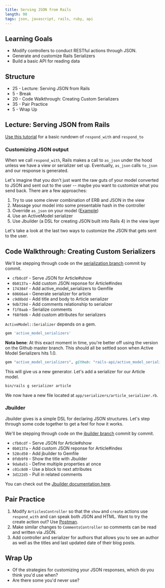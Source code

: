 ```yaml
---
title: Serving JSON from Rails
length: 90
tags: json, javascript, rails, ruby, api
---
```


## Learning Goals

* Modify controllers to conduct RESTful actions through JSON.
* Generate and customize Rails Serializers
* Build a basic API for reading data

## Structure

* 25 - Lecture: Serving JSON from Rails
* 5 - Break
* 20 - Code Walkthrough: Creating Custom Serializers
* 35 - Pair Practice
* 5 - Wrap Up

## Lecture: Serving JSON from Rails

[Use this tutorial][jslapi] for a basic rundown of `respond_with` and `respond_to`

[jslapi]: http://tutorials.jumpstartlab.com/topics/web_services/api.html

### Customizing JSON output

When we call `respond_with`, Rails makes a call to `as_json` under the hood unless we have a view or serializer set up. Eventually, `as_json` calls `to_json` and our response is generated.

Let's imagine that you don't just want the raw guts of your model converted to JSON and sent out to the user -- maybe you want to customize what you send back. There are a few approaches:

1. Try to use some clever combination of ERB and JSON in the view
2. Massage your model into some presentable hash in the controller
3. Override `as_json` on your model ([Example][as_json])
4. Use an ActiveModel serializer
5. Use Jbuilder (a DSL for creating JSON built into Rails 4) in the view layer

[as_json]: https://github.com/JumpstartLab/blogger_advanced/commit/085a9f6681feb3c3623042a9897f037abc6d6bf7

Let's take a look at the last two ways to customize the JSON that gets sent to the user.

## Code Walkthrough: Creating Custom Serializers

We'll be stepping through code on the [serialization branch](https://github.com/JumpstartLab/blogger_advanced/tree/serialization) commit by commit.

* `cfb0cdf` - Serve JSON for Article#show
* `0b0137a` - Add custom JSON reponse for Article#index
* `174304f` - Add active_model_serializers to Gemfile
* `60666a4` - Generate serializer for article
* `c9d8bdd` - Add title and body to Article serializer
* `9db729d` - Add comments relationship to serializer
* `f1f0aab` - Serialize comments
* `f68f0d6` - Add custom attributes for serializers

`ActiveModel::Serializer` depends on a gem.

```rb
gem 'active_model_serializers'
```

**Nota bene**: At this exact moment in time, you're better off using the version on the Github master branch. This should all be settled soon when Active Model Serializers hits 1.0.

```rb
gem "active_model_serializers", github: "rails-api/active_model_serializers"
```

This will give us a new generator. Let's add a serializer for our Article model.

```sh
bin/rails g serializer article
```

We now have a new file located at `app/serializers/article_serializer.rb`.

### Jbuilder

Jbuilder gives is a simple DSL for declaring JSON structures. Let's step through some code together to get a feel for how it works.

We'll be stepping through code on the [jbuilder branch](https://github.com/JumpstartLab/blogger_advanced/tree/jbuilder) commit by commit.

* `cfb0cdf` - Serve JSON for Article#show
* `0b0137a` - Add custom JSON reponse for Article#index
* `528cd50` - Add jbuilder to Gemfile
* `0fdb9f0` - Show the title with Jbuilder
* `9da8a51` - Define multiple properties at once
* `c01c8d0` - Use a block to next attributes
* `3d122d5` - Pull in related comments

You can check out the [Jbuilder documentation here](https://github.com/rails/jbuilder).

## Pair Practice

1. Modify `ArticlesController` so that the `show` and `create` actions use `respond_with` and can speak both JSON and HTML. Want to try the create action out? Use [Postman](https://www.getpostman.com/).
2. Make similar changes to `CommentsController` so comments can be read and written via JSON.
3. Add controller and serializer for authors that allows you to see an author as well as the titles and last updated date of their blog posts.

## Wrap Up

* Of the strategies for customizing your JSON responses, which do you think you'd use when?
* Are there some you'd never use?
